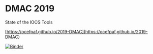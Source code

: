 # DMAC 2019

State of the IOOS Tools

[https://ocefpaf.github.io/2019-DMAC](https://ocefpaf.github.io/2019-DMAC)

[![Binder](https://mybinder.org/badge.svg)](https://mybinder.org/v2/gh/ocefpaf/2019-DMAC/master?filepath=notebooks/GreatLakes_Dashboard.ipynb)